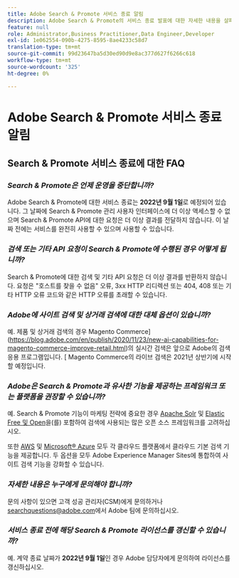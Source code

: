 ```yaml
---
title: Adobe Search & Promote 서비스 종료 알림
description: Adobe Search & Promote의 서비스 종료 발표에 대한 자세한 내용을 살펴보십시오.
feature: null
role: Administrator,Business Practitioner,Data Engineer,Developer
exl-id: 1e062554-090b-4275-8595-8ae4233c58d7
translation-type: tm+mt
source-git-commit: 99d23647ba5d30ed90d9e8ac377d627f6266c618
workflow-type: tm+mt
source-wordcount: '325'
ht-degree: 0%

---
```


# Adobe Search &amp; Promote 서비스 종료 알림

## Search &amp; Promote 서비스 종료에 대한 FAQ

### **_Search &amp; Promote은 언제 운영을 중단합니까?_**

Adobe Search &amp; Promote에 대한 서비스 종료는 **2022년 9월 1일**&#x200B;로 예정되어 있습니다. 그 날짜에 Search &amp; Promote 관리 사용자 인터페이스에 더 이상 액세스할 수 없으며 Search &amp; Promote API에 대한 요청은 더 이상 결과를 전달하지 않습니다. 이 날짜 전에는 서비스를 완전히 사용할 수 있으며 사용할 수 있습니다.

### **_검색 또는 기타 API 요청이 Search &amp; Promote에 수행된 경우 어떻게 됩니까?_**

Search &amp; Promote에 대한 검색 및 기타 API 요청은 더 이상 결과를 반환하지 않습니다. 요청은 &quot;호스트를 찾을 수 없음&quot; 오류, 3xx HTTP 리디렉션 또는 404, 408 또는 기타 HTTP 오류 코드와 같은 HTTP 오류를 초래할 수 있습니다.

### **_Adobe에 사이트 검색 및 상거래 검색에 대한 대체 옵션이 있습니까?_**

예. 제품 및 상거래 검색의 경우 Magento Commerce](https://blog.adobe.com/en/publish/2020/11/23/new-ai-capabilities-for-magento-commerce-improve-retail.html)의 실시간 검색은 앞으로 Adobe의 검색 응용 프로그램입니다. [ Magento Commerce의 라이브 검색은 2021년 상반기에 시작할 예정입니다.

### **_Adobe은 Search &amp; Promote과 유사한 기능을 제공하는 프레임워크 또는 플랫폼을 권장할 수 있습니까?_**

예. Search &amp; Promote 기능이 마케팅 전략에 중요한 경우 [Apache Solr](https://solr.apache.org/) 및 [Elastic Free 및 Open](https://www.elastic.co/about/free-and-open)을(를) 포함하여 검색에 사용되는 많은 오픈 소스 프레임워크를 고려하십시오.

또한 [AWS](https://aws.amazon.com/cloudsearch/) 및 [Microsoft® Azure](https://azure.microsoft.com/en-us/services/search/) 모두 각 클라우드 플랫폼에서 클라우드 기본 검색 기능을 제공합니다. 두 옵션을 모두 Adobe Experience Manager Sites에 통합하여 사이트 검색 기능을 강화할 수 있습니다.

### **_자세한 내용은 누구에게 문의해야 합니까?_**

문의 사항이 있으면 고객 성공 관리자(CSM)에게 문의하거나 [searchquestions@adobe.com](mailto:searchquestions@adobe.com)에서 Adobe 팀에 문의하십시오.

### **_서비스 종료 전에 해당 Search &amp; Promote 라이선스를 갱신할 수 있습니까?_**

예. 계약 종료 날짜가 **2022년 9월 1일**&#x200B;인 경우 Adobe 담당자에게 문의하여 라이선스를 갱신하십시오.
